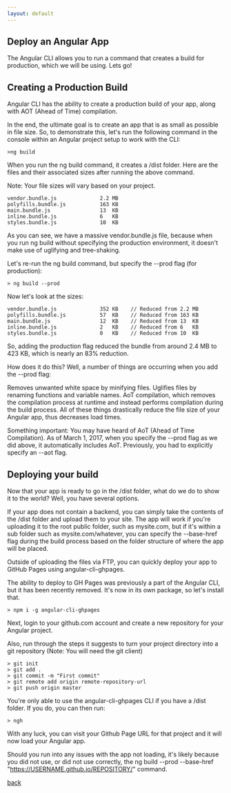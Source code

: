 ```yaml
---
layout: default
---
```


## Deploy an Angular App

The Angular CLI allows you to run a command that creates a build for production, which we will be using. Lets go!

## Creating a Production Build

Angular CLI has the ability to create a production build of your app, along with AOT (Ahead of Time) compilation.

In the end, the ultimate goal is to create an app that is as small as possible in file size. So, to demonstrate this, let's run the following command in the console within an Angular project setup to work with the CLI:

    >ng build

When you run the ng build command, it creates a /dist folder. Here are the files and their associated sizes after running the above command.

Note: Your file sizes will vary based on your project.

    vendor.bundle.js              2.2 MB
    polyfills.bundle.js           163 KB
    main.bundle.js                13  KB
    inline.bundle.js              6   KB
    styles.bundle.js              10  KB

As you can see, we have a massive vendor.bundle.js file, because when you run ng build without specifying the production environment, it doesn't make use of uglifying and tree-shaking.

Let's re-run the ng build command, but specify the --prod flag (for production):

    > ng build --prod

Now let's look at the sizes:

    vendor.bundle.js              352 KB    // Reduced from 2.2 MB
    polyfills.bundle.js           57  KB    // Reduced from 163 KB
    main.bundle.js                12  KB    // Reduced from 13  KB
    inline.bundle.js              2   KB    // Reduced from 6   KB
    styles.bundle.js              0   KB    // Reduced from 10  KB

So, adding the production flag reduced the bundle from around 2.4 MB to 423 KB, which is nearly an 83% reduction.

How does it do this? Well, a number of things are occurring when you add the --prod flag:

Removes unwanted white space by minifying files.
Uglifies files by renaming functions and variable names.
AoT compilation, which removes the compilation process at runtime and instead performs compilation during the build process.
All of these things drastically reduce the file size of your Angular app, thus decreases load times.

Something important: You may have heard of AoT (Ahead of Time Compilation). As of March 1, 2017, when you specify the --prod flag as we did above, it automatically includes AoT. Previously, you had to explicitly specify an --aot flag.

## Deploying your build

Now that your app is ready to go in the /dist folder, what do we do to show it to the world?  Well, you have several options.

If your app does not contain a backend, you can simply take the contents of the /dist folder and upload them to your site. The app will work if you're uploading it to the root public folder, such as mysite.com, but if it's within a sub folder such as mysite.com/whatever, you can specify the --base-href flag during the build process based on the folder structure of where the app will be placed.

Outside of uploading the files via FTP, you can quickly deploy your app to GitHub Pages using angular-cli-ghpages. 

The ability to deploy to GH Pages was previously a part of the Angular CLI, but it has been recently removed. It's now in its own package, so let's install that.

    > npm i -g angular-cli-ghpages

Next, login to your github.com account and create a new repository for your Angular project.

Also, run through the steps it suggests to turn your project directory into a git repository (Note: You will need the git client)

    > git init
    > git add .
    > git commit -m "First commit"
    > git remote add origin remote-repository-url
    > git push origin master

You're only able to use the angular-cli-ghpages CLI if you have a /dist folder. If you do, you can then run:

    > ngh

With any luck, you can visit your Github Page URL for that project and it will now load your Angular app.

Should you run into any issues with the app not loading, it's likely because you did not use, or did not use correctly, the ng build --prod --base-href "https://USERNAME.github.io/REPOSITORY/" command. 


[back](./)
